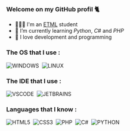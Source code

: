 ### Welcome on my GitHub profil 🐈


- 👨🏼‍🎓 I'm an [ETML](https://etml.ch) student
- 🌱 I’m currently learning *Python*, *C#* and *PHP*
- 🔭 I love development and programming

### The OS that I use :
<p align ="left">
  <img alt="WINDOWS" src="https://img.shields.io/badge/Windows-0078D6?style=for-the-badge&logo=windows&logoColor=white"/>&nbsp;
  <img alt="LINUX" src="https://img.shields.io/badge/Linux-yellow?style=for-the-badge&logo=linux&logoColor=white"/>&nbsp;
</p>

### The IDE that I use :
<p align ="left">
  <img alt="VSCODE" src="https://img.shields.io/badge/Visual_Studio_Code-0078D4?style=for-the-badge&logo=visual%20studio%20code&logoColor=white"/>&nbsp;
  <img alt="JETBRAINS" src="https://img.shields.io/badge/JetBrains-black?style=for-the-badge&logo=jetbrains&logoColor=white"/>&nbsp;
</p>

### Languages that I know :
<p align ="left"> 
  <img alt="HTML5" src="https://img.shields.io/badge/html5%20-%23E34F26.svg?&style=for-the-badge&logo=html5&logoColor=white"/>&nbsp;
  <img alt="CSS3" src="https://img.shields.io/badge/css3%20-%231572B6.svg?&style=for-the-badge&logo=css3&logoColor=white"/>&nbsp;
  <img alt="PHP" src="https://img.shields.io/badge/Php-black?style=for-the-badge&logo=php&logoColor=white"/>&nbsp;
  <img alt="C#" src="https://img.shields.io/badge/c%23%20-%23239120.svg?&style=for-the-badge&logo=c-sharp&logoColor=white"/>&nbsp;
  <img alt="PYTHON" src="https://img.shields.io/badge/Python-14354C?style=for-the-badge&logo=python&logoColor=white"/>&nbsp;
</p>
